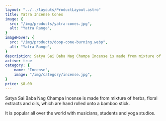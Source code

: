```yaml
---
layout: "../../layouts/ProductLayout.astro"
title: Yatra Incense Cones
image: {
  src: "/img/products/yatra-cones.jpg",
  alt: "Yatra Range",
}
imageHover: {
  src: "/img/products/doop-cone-burning.webp",
  alt: "Yatra Range",
}
description: Satya Sai Baba Nag Champa Incense is made from mixture of herbs, floral extracts and oils
active: true
category: {
    name: "Incense",
    image: "/img/category/incense.jpg",
}
price: $8.00
---
```


Satya Sai Baba Nag Champa Incense is made from mixture of herbs, floral extracts and oils, which are hand rolled onto a bamboo stick.

It is popular all over the world with musicians, students and yoga studios.